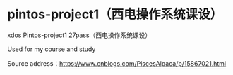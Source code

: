 # pintos-project1（西电操作系统课设）

xdos Pintos-project1 27pass（西电操作系统课设）

Used for my course and study

Source address：https://www.cnblogs.com/PiscesAlpaca/p/15867021.html

